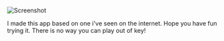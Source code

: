 ![Screenshot](https://github.com/mloszek/Sampler/Assets/blob/master/screenshot.png)

I made this app based on one i've seen on the internet.
Hope you have fun trying it.
There is no way you can play out of key!
